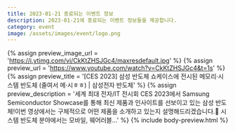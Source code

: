 ```yaml
---
title: 2023-01-21 종료되는 이벤트 정보
description: 2023-01-21에 종료되는 이벤트 정보들을 제공합니다.
category: event
image: /assets/images/event/logo.png
---
```

{% assign preview_image_url = 'https://i.ytimg.com/vi/CkKtZHSJGc4/maxresdefault.jpg' %}
{% assign preview_url = 'https://www.youtube.com/watch?v=CkKtZHSJGc4&t=1s' %}
{% assign preview_title = '[CES 2023] 삼성 반도체 쇼케이스에 전시된 메모리·시스템 반도체 (줄여서 메·시ㅎㅎ) | 삼성전자 반도체' %}
{% assign preview_description = '세계 최대 전자/IT 전시회 CES 2023에서 Samsung Semiconductor Showcase를 통해 최신 제품과 인사이트를 선보이고 있는 삼성 반도체!이번 영상에서는 구체적으로 어떤 제품을 소개하고 있는지 설명해드리겠습니다.🙌 시스템 반도체 분야에서는 모바일, 웨어러블...' %}
{% include body-preview.html %}